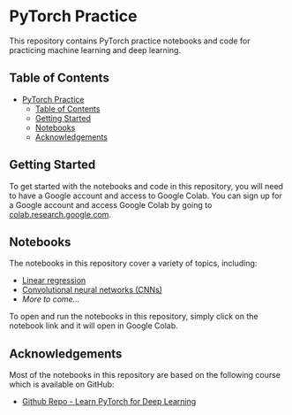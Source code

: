 # PyTorch Practice

This repository contains PyTorch practice notebooks and code for practicing machine learning and deep learning.

## Table of Contents

- [PyTorch Practice](#pytorch-practice)
  - [Table of Contents](#table-of-contents)
  - [Getting Started](#getting-started)
  - [Notebooks](#notebooks)
  - [Acknowledgements](#acknowledgements)

## Getting Started

To get started with the notebooks and code in this repository, you will need to have a Google account and access to Google Colab. You can sign up for a Google account and access Google Colab by going to [colab.research.google.com](https://colab.research.google.com/).

## Notebooks

The notebooks in this repository cover a variety of topics, including:

- [Linear regression](linear-regression/)
- [Convolutional neural networks (CNNs)](computer_vision/)
- *More to come...*

To open and run the notebooks in this repository, simply click on the notebook link and it will open in Google Colab.


## Acknowledgements

Most of the notebooks in this repository are based on the following course which is available on GitHub:

- [Github Repo - Learn PyTorch for Deep Learning](https://github.com/mrdbourke/pytorch-deep-learning/)